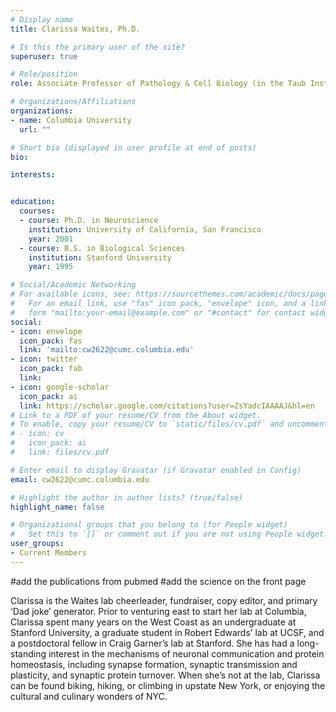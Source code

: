 ```yaml
---
# Display name
title: Clarissa Waites, Ph.D.

# Is this the primary user of the site?
superuser: true

# Role/position
role: Associate Professor of Pathology & Cell Biology (in the Taub Institute for Research on Alzheimer’s Disease and the Aging Brain); Associate Professor of Neuroscience

# Organizations/Affiliations
organizations:
- name: Columbia University
  url: ""

# Short bio (displayed in user profile at end of posts)
bio: 

interests:


education:
  courses:
  - course: Ph.D. in Neuroscience
    institution: University of California, San Francisco
    year: 2001
  - course: B.S. in Biological Sciences
    institution: Stanford University
    year: 1995

# Social/Academic Networking
# For available icons, see: https://sourcethemes.com/academic/docs/page-builder/#icons
#   For an email link, use "fas" icon pack, "envelope" icon, and a link in the
#   form "mailto:your-email@example.com" or "#contact" for contact widget.
social:
- icon: envelope
  icon_pack: fas
  link: 'mailto:cw2622@cumc.columbia.edu'
- icon: twitter
  icon_pack: fab
  link: 
- icon: google-scholar
  icon_pack: ai
  link: https://scholar.google.com/citations?user=ZsYadcIAAAAJ&hl=en
# Link to a PDF of your resume/CV from the About widget.
# To enable, copy your resume/CV to `static/files/cv.pdf` and uncomment the lines below.
# - icon: cv
#   icon_pack: ai
#   link: files/cv.pdf

# Enter email to display Gravatar (if Gravatar enabled in Config)
email: cw2622@cumc.columbia.edu

# Highlight the author in author lists? (true/false)
highlight_name: false

# Organizational groups that you belong to (for People widget)
#   Set this to `[]` or comment out if you are not using People widget.
user_groups:
- Current Members
---
```


#add the publications from pubmed 
#add the science on the front page

Clarissa is the Waites lab cheerleader, fundraiser, copy editor, and primary ‘Dad joke’ generator. Prior to venturing east to start her lab at Columbia, Clarissa spent many years on the West Coast as an undergraduate at Stanford University, a graduate student in Robert Edwards’ lab at UCSF, and a postdoctoral fellow in Craig Garner’s lab at Stanford. She has had a long-standing interest in the mechanisms of neuronal communication and protein homeostasis, including synapse formation, synaptic transmission and plasticity, and synaptic protein turnover. When she’s not at the lab, Clarissa can be found biking, hiking, or climbing in upstate New York, or enjoying the cultural and culinary wonders of NYC.
